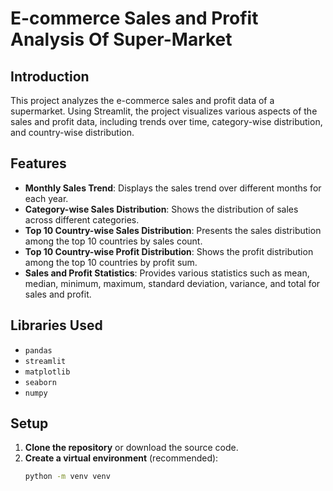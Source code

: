 # E-commerce Sales and Profit Analysis Of Super-Market

## Introduction
This project analyzes the e-commerce sales and profit data of a supermarket. Using Streamlit, the project visualizes various aspects of the sales and profit data, including trends over time, category-wise distribution, and country-wise distribution.

## Features
- **Monthly Sales Trend**: Displays the sales trend over different months for each year.
- **Category-wise Sales Distribution**: Shows the distribution of sales across different categories.
- **Top 10 Country-wise Sales Distribution**: Presents the sales distribution among the top 10 countries by sales count.
- **Top 10 Country-wise Profit Distribution**: Shows the profit distribution among the top 10 countries by profit sum.
- **Sales and Profit Statistics**: Provides various statistics such as mean, median, minimum, maximum, standard deviation, variance, and total for sales and profit.

## Libraries Used
- `pandas`
- `streamlit`
- `matplotlib`
- `seaborn`
- `numpy`

## Setup
1. **Clone the repository** or download the source code.
2. **Create a virtual environment** (recommended):
   ```bash
   python -m venv venv
